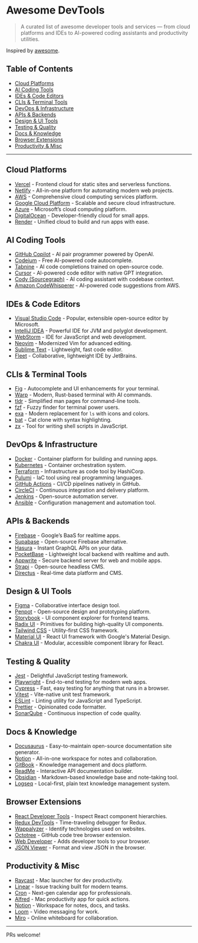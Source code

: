 # Awesome DevTools

> A curated list of awesome developer tools and services — from cloud platforms and IDEs to AI-powered coding assistants and productivity utilities.

Inspired by [awesome](https://github.com/sindresorhus/awesome).

## Table of Contents

* [Cloud Platforms](#cloud-platforms)
* [AI Coding Tools](#ai-coding-tools)
* [IDEs & Code Editors](#ides--code-editors)
* [CLIs & Terminal Tools](#clis--terminal-tools)
* [DevOps & Infrastructure](#devops--infrastructure)
* [APIs & Backends](#apis--backends)
* [Design & UI Tools](#design--ui-tools)
* [Testing & Quality](#testing--quality)
* [Docs & Knowledge](#docs--knowledge)
* [Browser Extensions](#browser-extensions)
* [Productivity & Misc](#productivity--misc)

---

## Cloud Platforms

* [Vercel](https://vercel.com/) - Frontend cloud for static sites and serverless functions.
* [Netlify](https://www.netlify.com/) - All-in-one platform for automating modern web projects.
* [AWS](https://aws.amazon.com/) - Comprehensive cloud computing services platform.
* [Google Cloud Platform](https://cloud.google.com/) - Scalable and secure cloud infrastructure.
* [Azure](https://azure.microsoft.com/) - Microsoft’s cloud computing platform.
* [DigitalOcean](https://www.digitalocean.com/) - Developer-friendly cloud for small apps.
* [Render](https://render.com/) - Unified cloud to build and run apps with ease.

## AI Coding Tools

* [GitHub Copilot](https://github.com/features/copilot) - AI pair programmer powered by OpenAI.
* [Codeium](https://codeium.com/) - Free AI-powered code autocomplete.
* [Tabnine](https://www.tabnine.com/) - AI code completions trained on open-source code.
* [Cursor](https://www.cursor.so/) - AI-powered code editor with native GPT integration.
* [Cody (Sourcegraph)](https://sourcegraph.com/cody) - AI coding assistant with codebase context.
* [Amazon CodeWhisperer](https://aws.amazon.com/codewhisperer/) - AI-powered code suggestions from AWS.

## IDEs & Code Editors

* [Visual Studio Code](https://code.visualstudio.com/) - Popular, extensible open-source editor by Microsoft.
* [IntelliJ IDEA](https://www.jetbrains.com/idea/) - Powerful IDE for JVM and polyglot development.
* [WebStorm](https://www.jetbrains.com/webstorm/) - IDE for JavaScript and web development.
* [Neovim](https://neovim.io/) - Modernized Vim for advanced editing.
* [Sublime Text](https://www.sublimetext.com/) - Lightweight, fast code editor.
* [Fleet](https://www.jetbrains.com/fleet/) - Collaborative, lightweight IDE by JetBrains.

## CLIs & Terminal Tools

* [Fig](https://fig.io/) - Autocomplete and UI enhancements for your terminal.
* [Warp](https://www.warp.dev/) - Modern, Rust-based terminal with AI commands.
* [tldr](https://tldr.sh/) - Simplified man pages for command-line tools.
* [fzf](https://github.com/junegunn/fzf) - Fuzzy finder for terminal power users.
* [exa](https://the.exa.website/) - Modern replacement for `ls` with icons and colors.
* [bat](https://github.com/sharkdp/bat) - Cat clone with syntax highlighting.
* [zx](https://github.com/google/zx) - Tool for writing shell scripts in JavaScript.

## DevOps & Infrastructure

* [Docker](https://www.docker.com/) - Container platform for building and running apps.
* [Kubernetes](https://kubernetes.io/) - Container orchestration system.
* [Terraform](https://www.terraform.io/) - Infrastructure as code tool by HashiCorp.
* [Pulumi](https://www.pulumi.com/) - IaC tool using real programming languages.
* [GitHub Actions](https://github.com/features/actions) - CI/CD pipelines natively in GitHub.
* [CircleCI](https://circleci.com/) - Continuous integration and delivery platform.
* [Jenkins](https://www.jenkins.io/) - Open-source automation server.
* [Ansible](https://www.ansible.com/) - Configuration management and automation tool.

## APIs & Backends

* [Firebase](https://firebase.google.com/) - Google’s BaaS for realtime apps.
* [Supabase](https://supabase.com/) - Open-source Firebase alternative.
* [Hasura](https://hasura.io/) - Instant GraphQL APIs on your data.
* [PocketBase](https://pocketbase.io/) - Lightweight local backend with realtime and auth.
* [Appwrite](https://appwrite.io/) - Secure backend server for web and mobile apps.
* [Strapi](https://strapi.io/) - Open-source headless CMS.
* [Directus](https://directus.io/) - Real-time data platform and CMS.

## Design & UI Tools

* [Figma](https://www.figma.com/) - Collaborative interface design tool.
* [Penpot](https://penpot.app/) - Open-source design and prototyping platform.
* [Storybook](https://storybook.js.org/) - UI component explorer for frontend teams.
* [Radix UI](https://www.radix-ui.com/) - Primitives for building high-quality UI components.
* [Tailwind CSS](https://tailwindcss.com/) - Utility-first CSS framework.
* [Material UI](https://mui.com/) - React UI framework with Google's Material Design.
* [Chakra UI](https://chakra-ui.com/) - Modular, accessible component library for React.

## Testing & Quality

* [Jest](https://jestjs.io/) - Delightful JavaScript testing framework.
* [Playwright](https://playwright.dev/) - End-to-end testing for modern web apps.
* [Cypress](https://www.cypress.io/) - Fast, easy testing for anything that runs in a browser.
* [Vitest](https://vitest.dev/) - Vite-native unit test framework.
* [ESLint](https://eslint.org/) - Linting utility for JavaScript and TypeScript.
* [Prettier](https://prettier.io/) - Opinionated code formatter.
* [SonarQube](https://www.sonarsource.com/products/sonarqube/) - Continuous inspection of code quality.

## Docs & Knowledge

* [Docusaurus](https://docusaurus.io/) - Easy-to-maintain open-source documentation site generator.
* [Notion](https://www.notion.so/) - All-in-one workspace for notes and collaboration.
* [GitBook](https://www.gitbook.com/) - Knowledge management and docs platform.
* [ReadMe](https://readme.com/) - Interactive API documentation builder.
* [Obsidian](https://obsidian.md/) - Markdown-based knowledge base and note-taking tool.
* [Logseq](https://logseq.com/) - Local-first, plain text knowledge management system.

## Browser Extensions

* [React Developer Tools](https://github.com/facebook/react-devtools) - Inspect React component hierarchies.
* [Redux DevTools](https://github.com/reduxjs/redux-devtools) - Time-traveling debugger for Redux.
* [Wappalyzer](https://www.wappalyzer.com/) - Identify technologies used on websites.
* [Octotree](https://www.octotree.io/) - GitHub code tree browser extension.
* [Web Developer](https://github.com/chrispederick/web-developer) - Adds developer tools to your browser.
* [JSON Viewer](https://jsonviewer.io/) - Format and view JSON in the browser.

## Productivity & Misc

* [Raycast](https://www.raycast.com/) - Mac launcher for dev productivity.
* [Linear](https://linear.app/) - Issue tracking built for modern teams.
* [Cron](https://cron.com/) - Next-gen calendar app for professionals.
* [Alfred](https://www.alfredapp.com/) - Mac productivity app for quick actions.
* [Notion](https://www.notion.so/) - Workspace for notes, docs, and tasks.
* [Loom](https://www.loom.com/) - Video messaging for work.
* [Miro](https://miro.com/) - Online whiteboard for collaboration.

---

PRs welcome!

